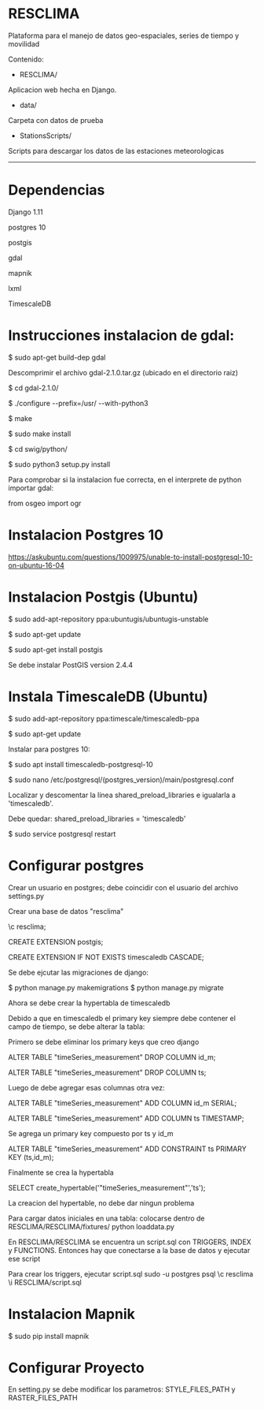 # RESCLIMA

Plataforma para el manejo de datos geo-espaciales, series de tiempo y movilidad

Contenido:

- RESCLIMA/ 

Aplicacion web hecha en Django. 


- data/

Carpeta con datos de prueba


- StationsScripts/

Scripts para descargar los datos de las estaciones meteorologicas


-------------------------
# Dependencias

Django 1.11

postgres 10

postgis

gdal

mapnik

lxml

TimescaleDB

# Instrucciones instalacion de gdal:

$ sudo apt-get build-dep gdal

Descomprimir el archivo gdal-2.1.0.tar.gz (ubicado en el directorio raiz)

$ cd gdal-2.1.0/

$ ./configure  --prefix=/usr/ --with-python3

$ make

$ sudo make install

$ cd swig/python/

$ sudo python3 setup.py install

Para comprobar si la instalacion fue correcta, en el interprete de python importar gdal:

from osgeo import ogr


# Instalacion Postgres 10

https://askubuntu.com/questions/1009975/unable-to-install-postgresql-10-on-ubuntu-16-04


# Instalacion Postgis (Ubuntu)

$ sudo add-apt-repository ppa:ubuntugis/ubuntugis-unstable

$ sudo apt-get update

$ sudo apt-get install postgis

Se debe instalar PostGIS version 2.4.4


# Instala TimescaleDB (Ubuntu)

$ sudo add-apt-repository ppa:timescale/timescaledb-ppa

$ sudo apt-get update

Instalar para postgres 10:

$ sudo apt install timescaledb-postgresql-10

$ sudo nano /etc/postgresql/(postgres_version)/main/postgresql.conf

Localizar y descomentar la línea shared\_preload_libraries e igualarla a 'timescaledb'. 

Debe quedar:
shared\_preload_libraries = 'timescaledb'

$ sudo service postgresql restart



# Configurar postgres

Crear un usuario en postgres; debe coincidir con el usuario del archivo settings.py

Crear una base de datos "resclima"

\c resclima;

CREATE EXTENSION postgis; 

CREATE EXTENSION IF NOT EXISTS timescaledb CASCADE;

Se debe ejcutar las migraciones de django:

$ python manage.py makemigrations
$ python manage.py migrate

Ahora se debe crear la hypertabla de timescaledb

Debido a que en timescaledb el primary key siempre debe contener el campo de tiempo,
se debe alterar la tabla:

Primero se debe eliminar los primary keys que creo django

ALTER TABLE "timeSeries_measurement" DROP COLUMN id_m;

ALTER TABLE "timeSeries_measurement" DROP COLUMN ts;

Luego de debe agregar esas columnas otra vez:

ALTER TABLE "timeSeries_measurement" ADD COLUMN id_m SERIAL;

ALTER TABLE "timeSeries_measurement" ADD COLUMN ts TIMESTAMP;


Se agrega un primary key compuesto por ts y id_m 

ALTER TABLE "timeSeries_measurement" ADD CONSTRAINT ts PRIMARY KEY (ts,id_m);

Finalmente se crea la hypertabla

SELECT create_hypertable('"timeSeries_measurement"','ts');


La creacion del hypertable, no debe dar ningun problema

Para cargar datos iniciales en una tabla:
colocarse dentro de RESCLIMA/RESCLIMA/fixtures/
python loaddata.py

En RESCLIMA/RESCLIMA se encuentra un script.sql con TRIGGERS, INDEX y FUNCTIONS. Entonces hay que conectarse a la base de datos y ejecutar ese script 

Para crear los triggers, ejecutar script.sql
sudo -u postgres psql
\c resclima
\i RESCLIMA/script.sql

# Instalacion Mapnik

$ sudo pip install mapnik


# Configurar Proyecto

En setting.py se debe modificar los parametros: STYLE_FILES_PATH y RASTER_FILES_PATH

